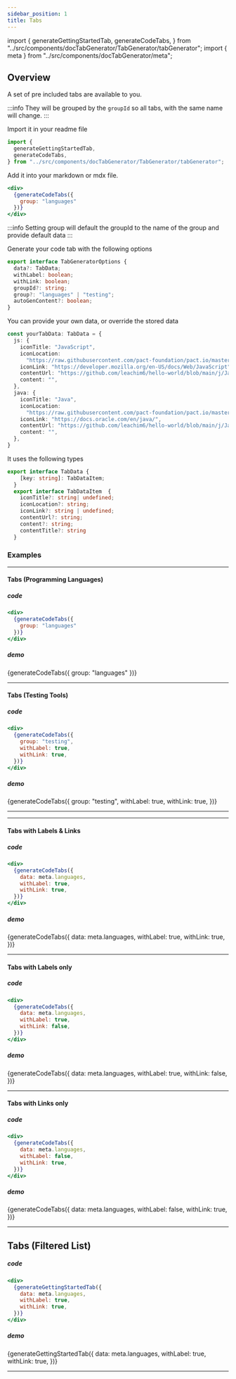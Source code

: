 ```yaml
---
sidebar_position: 1
title: Tabs
---
```


import {
  generateGettingStartedTab,
  generateCodeTabs,
} from "../src/components/docTabGenerator/TabGenerator/tabGenerator";
import { meta } from "../src/components/docTabGenerator/meta";


## Overview

A set of pre included tabs are available to you.


:::info
They will be grouped by the `groupId` so all tabs, with the same name will change.
:::


Import it in your readme file

```typescript
import {
  generateGettingStartedTab,
  generateCodeTabs,
} from "../src/components/docTabGenerator/TabGenerator/tabGenerator";
```

Add it into your markdown or mdx file.


```jsx
<div>
  {generateCodeTabs({
    group: "languages"
  })}
</div>
```

:::info
Setting group will default the groupId to the name of the group and provide default data
:::

Generate your code tab with the following options

```typescript
export interface TabGeneratorOptions {
  data?: TabData;
  withLabel: boolean;
  withLink: boolean;
  groupId?: string;
  group?: "languages" | "testing"; 
  autoGenContent?: boolean;
}
```

You can provide your own data, or override the stored data

```typescript
const yourTabData: TabData = {
  js: {
    iconTitle: "JavaScript",
    iconLocation:
      "https://raw.githubusercontent.com/pact-foundation/pact.io/master/pages/assets/img/languages/javascript-original.svg",
    iconLink: "https://developer.mozilla.org/en-US/docs/Web/JavaScript",
    contentUrl: "https://github.com/leachim6/hello-world/blob/main/j/JavaScript.js#L1",
    content: "",
  },
  java: {
    iconTitle: "Java",
    iconLocation:
      "https://raw.githubusercontent.com/pact-foundation/pact.io/master/pages/assets/img/languages/java-original.svg",
    iconLink: "https://docs.oracle.com/en/java/",
    contentUrl: "https://github.com/leachim6/hello-world/blob/main/j/Java.java#L1-L5",
    content: "",
  },
}
```

It uses the following types

```typescript
export interface TabData {
    [key: string]: TabDataItem;
  }
  export interface TabDataItem  {
    iconTitle?: string| undefined;
    iconLocation?: string;
    iconLink?: string | undefined;
    contentUrl?: string;
    content?: string;
    contentTitle?: string
  }
```


###  Examples

___ 


#### Tabs (Programming Languages)

#####  code

```jsx
<div>
  {generateCodeTabs({
    group: "languages"
  })}
</div>
```

#####  demo

<div>
  {generateCodeTabs({
    group: "languages"
  })}
</div>

___ 


#### Tabs (Testing Tools) 

#####  code

```jsx
<div>
  {generateCodeTabs({
    group: "testing",
    withLabel: true,
    withLink: true,
  })}
</div>
```

#####  demo

<div>
  {generateCodeTabs({
    group: "testing",
    withLabel: true,
    withLink: true,
  })}
</div>

___ 



___ 


#### Tabs with Labels & Links

#####  code

```jsx
<div>
  {generateCodeTabs({
    data: meta.languages,
    withLabel: true,
    withLink: true,
  })}
</div>
```

#####  demo

<div>
  {generateCodeTabs({
    data: meta.languages,
    withLabel: true,
    withLink: true,
  })}
</div>

___ 


#### Tabs with Labels only

#####  code

```jsx
<div>
  {generateCodeTabs({
    data: meta.languages,
    withLabel: true,
    withLink: false,
  })}
</div>
```

#####  demo

<div>
  {generateCodeTabs({
    data: meta.languages,
    withLabel: true,
    withLink: false,
  })}
</div>

___ 


#### Tabs with Links only

#####  code

```jsx
<div>
  {generateCodeTabs({
    data: meta.languages,
    withLabel: false,
    withLink: true,
  })}
</div>
```

#####  demo

<div>
  {generateCodeTabs({
    data: meta.languages,
    withLabel: false,
    withLink: true,
  })}
</div>

___ 


## Tabs (Filtered List)

#####  code

```jsx
<div>
  {generateGettingStartedTab({
    data: meta.languages,
    withLabel: true,
    withLink: true,
  })}
</div>
```

#####  demo

<div>
  {generateGettingStartedTab({
    data: meta.languages,
    withLabel: true,
    withLink: true,
  })}
</div>

___ 




